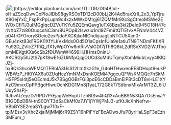 [![](https://img.plantuml.biz/plantuml/svg/TLLDRzD04BtxL-oHIaZScqDwvCoPIoJIDb98gyRSOxTD12cD00bLj2K4Ad5raxXrll_2x3_YpTjruX9GejYxC_FspPkPpLuph9o4xzxMWx0Mrgj61ZQMfMr9XcSgCtmoMSWe2EWOxCflTJ3uIMGgIqcDZVuTKYu5ZQEmQavg1uTX8Bza3ki2DeIq945O18H47crNXbZ7zi80OuqcsNC3mr8UPOp82Iswziu1m19ZFm9tQTlEtvxAFNmV444VZp04frGFOrorySOeio2exPjdoFXCKjkoNIChdkjuagljbNTCU5Xjm0-GEu4nkt83d1RGKl1XfYLkVxMds0Od5O1aCpsInfUla9e1atiuTN8TNDmFKfiXRYu92D_ZVIcZ71fiQ_i1X1yWpOYw8ntRivVslGDf7jTh8Q6kL2dRSxXVD2iWJToopmMEKgtKXs6cSb2fDUWmW4699HJ1HmsOninU-AKCRGy5IU2tS7pK18wE16ZUiNfpQjqjOUCd3uMdUTqmyXbmMiubLvyy4lKlQJZj-hx9Qk3hcoWFMQ1TFBblA3UsS12LtnXkzG1e_G4oHTHwxenRESDHopt9eukPWBWzP_HKiYAX6u0ZUqHczYmNMxDsnKOEMi47ggcuQFWsKMQQc7hSkMHSFP5xl4tj5eOEcmdJ5k7BSgOGBrFGl3pdE6cCDDaBmEiPBt3cDT8vHLE1XYAzC9mvxCpPPBgdHlwuOchKDG1Mn8jTyaLT72G8kT7SdbnxMIxArMT3ZL6iUUuyShsPj-ftJbvAtZeyzD7RPO7PrEjagWeHopUTzhBtSw4hQ13xAoBBSNs3QA7OsEnyJYB1GQBzDBN-tnS0QYT3dSaCkMf0z7JY1j1YWjPMJ3-ufKtJicXnNefrw-VBbBYSE2reaSYLgw710xF-tpjMEsv3vXhcZkjalMjMMj6rR9ZSY19hPiFYzFBcADwxJfuPByrHaLSpF3eEzh3MFum_)](https://editor.plantuml.com/uml/TLLDRzD04BtxL-oHIaZScqDwvCoPIoJIDb98gyRSOxTD12cD00bLj2K4Ad5raxXrll_2x3_YpTjruX9GejYxC_FspPkPpLuph9o4xzxMWx0Mrgj61ZQMfMr9XcSgCtmoMSWe2EWOxCflTJ3uIMGgIqcDZVuTKYu5ZQEmQavg1uTX8Bza3ki2DeIq945O18H47crNXbZ7zi80OuqcsNC3mr8UPOp82Iswziu1m19ZFm9tQTlEtvxAFNmV444VZp04frGFOrorySOeio2exPjdoFXCKjkoNIChdkjuagljbNTCU5Xjm0-GEu4nkt83d1RGKl1XfYLkVxMds0Od5O1aCpsInfUla9e1atiuTN8TNDmFKfiXRYu92D_ZVIcZ71fiQ_i1X1yWpOYw8ntRivVslGDf7jTh8Q6kL2dRSxXVD2iWJToopmMEKgtKXs6cSb2fDUWmW4699HJ1HmsOninU-AKCRGy5IU2tS7pK18wE16ZUiNfpQjqjOUCd3uMdUTqmyXbmMiubLvyy4lKlQJZj-hx9Qk3hcoWFMQ1TFBblA3UsS12LtnXkzG1e_G4oHTHwxenRESDHopt9eukPWBWzP_HKiYAX6u0ZUqHczYmNMxDsnKOEMi47ggcuQFWsKMQQc7hSkMHSFP5xl4tj5eOEcmdJ5k7BSgOGBrFGl3pdE6cCDDaBmEiPBt3cDT8vHLE1XYAzC9mvxCpPPBgdHlwuOchKDG1Mn8jTyaLT72G8kT7SdbnxMIxArMT3ZL6iUUuyShsPj-ftJbvAtZeyzD7RPO7PrEjagWeHopUTzhBtSw4hQ13xAoBBSNs3QA7OsEnyJYB1GQBzDBN-tnS0QYT3dSaCkMf0z7JY1j1YWjPMJ3-ufKtJicXnNefrw-VBbBYSE2reaSYLgw710xF-tpjMEsv3vXhcZkjalMjMMj6rR9ZSY19hPiFYzFBcADwxJfuPByrHaLSpF3eEzh3MFum_)